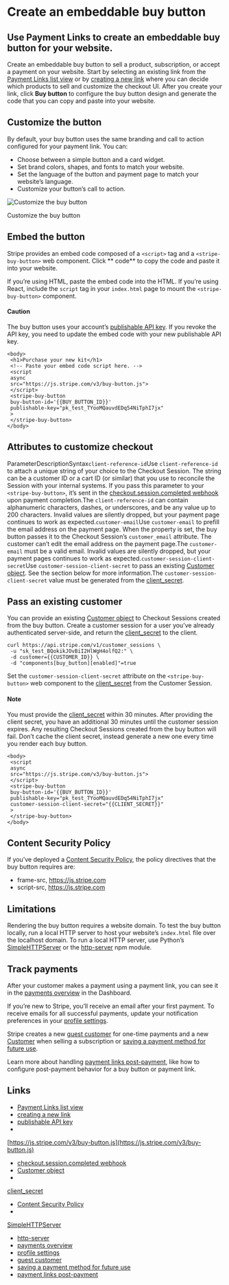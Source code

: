 # Create an embeddable buy button

## Use Payment Links to create an embeddable buy button for your website.

Create an embeddable buy button to sell a product, subscription, or accept a
payment on your website. Start by selecting an existing link from the [Payment
Links list view](https://dashboard.stripe.com/payment-links) or by [creating a
new link](https://dashboard.stripe.com/payment-links/create) where you can
decide which products to sell and customize the checkout UI. After you create
your link, click **Buy button** to configure the buy button design and generate
the code that you can copy and paste into your website.

## Customize the button

By default, your buy button uses the same branding and call to action configured
for your payment link. You can:

- Choose between a simple button and a card widget.
- Set brand colors, shapes, and fonts to match your website.
- Set the language of the button and payment page to match your website’s
language.
- Customize your button’s call to action.

![Customize the buy
button](https://b.stripecdn.com/docs-statics-srv/assets/buy-button-card-layout.4003c3e9ffe3ce4378092dbdcd456ed9.png)

Customize the buy button

## Embed the button

Stripe provides an embed code composed of a `<script>` tag and a
`<stripe-buy-button>` web component. Click ** code** to copy the code and
paste it into your website.

If you’re using HTML, paste the embed code into the HTML. If you’re using React,
include the `script` tag in your `index.html` page to mount the
`<stripe-buy-button>` component.

#### Caution

The buy button uses your account’s [publishable API
key](https://docs.stripe.com/keys#obtain-api-keys). If you revoke the API key,
you need to update the embed code with your new publishable API key.

```
<body>
 <h1>Purchase your new kit</h1>
 <!-- Paste your embed code script here. -->
 <script
 async
 src="https://js.stripe.com/v3/buy-button.js">
 </script>
 <stripe-buy-button
 buy-button-id='{{BUY_BUTTON_ID}}'
 publishable-key="pk_test_TYooMQauvdEDq54NiTphI7jx"
 >
 </stripe-buy-button>
</body>
```

## Attributes to customize checkout

ParameterDescriptionSyntax`client-reference-id`Use `client-reference-id` to
attach a unique string of your choice to the Checkout Session. The string can be
a customer ID or a cart ID (or similar) that you use to reconcile the Session
with your internal systems. If you pass this parameter to your
`<stripe-buy-button>`, it’s sent in the [checkout.session.completed
webhook](https://docs.stripe.com/api/events/types#event_types-checkout.session.completed)
upon payment completion.The `client-reference-id` can contain alphanumeric
characters, dashes, or underscores, and be any value up to 200 characters.
Invalid values are silently dropped, but your payment page continues to work as
expected.`customer-email`Use `customer-email` to prefill the email address on
the payment page. When the property is set, the buy button passes it to the
Checkout Session’s `customer_email` attribute. The customer can’t edit the email
address on the payment page.The `customer-email` must be a valid email. Invalid
values are silently dropped, but your payment pages continues to work as
expected.`customer-session-client-secret`Use `customer-session-client-secret` to
pass an existing [Customer object](https://docs.stripe.com/api/customers). See
the section below for more information.The `customer-session-client-secret`
value must be generated from the
[client_secret](https://docs.stripe.com/api/customer_sessions/object#customer_session_object-client_secret).
## Pass an existing customer

You can provide an existing [Customer
object](https://docs.stripe.com/api/customers) to Checkout Sessions created from
the buy button. Create a customer session for a user you’ve already
authenticated server-side, and return the
[client_secret](https://docs.stripe.com/api/customer_sessions/object#customer_session_object-client_secret)
to the client.

```
curl https://api.stripe.com/v1/customer_sessions \
 -u "sk_test_BQokikJOvBiI2HlWgH4olfQ2:" \
 -d customer={{CUSTOMER_ID}} \
 -d "components[buy_button][enabled]"=true
```

Set the `customer-session-client-secret` attribute on the `<stripe-buy-button>`
web component to the
[client_secret](https://docs.stripe.com/api/customer_sessions/object#customer_session_object-client_secret)
from the Customer Session.

#### Note

You must provide the
[client_secret](https://docs.stripe.com/api/customer_sessions/object#customer_session_object-client_secret)
within 30 minutes. After providing the client secret, you have an additional 30
minutes until the customer session expires. Any resulting Checkout Sessions
created from the buy button will fail. Don’t cache the client secret, instead
generate a new one every time you render each buy button.

```
<body>
 <script
 async
 src="https://js.stripe.com/v3/buy-button.js">
 </script>
 <stripe-buy-button
 buy-button-id='{{BUY_BUTTON_ID}}'
 publishable-key="pk_test_TYooMQauvdEDq54NiTphI7jx"
 customer-session-client-secret="{{CLIENT_SECRET}}"
 >
 </stripe-buy-button>
</body>
```

## Content Security Policy

If you’ve deployed a [Content Security
Policy](https://developer.mozilla.org/en-US/docs/Web/HTTP/CSP), the policy
directives that the buy button requires are:

- frame-src, https://js.stripe.com
- script-src, https://js.stripe.com

## Limitations

Rendering the buy button requires a website domain. To test the buy button
locally, run a local HTTP server to host your website’s `index.html` file over
the localhost domain. To run a local HTTP server, use Python’s
[SimpleHTTPServer](https://developer.mozilla.org/en-US/docs/Learn/Common_questions/set_up_a_local_testing_server#running_a_simple_local_http_server)
or the [http-server](https://www.npmjs.com/package/http-server) npm module.

## Track payments

After your customer makes a payment using a payment link, you can see it in the
[payments overview](https://dashboard.stripe.com/payments) in the Dashboard.

If you’re new to Stripe, you’ll receive an email after your first payment. To
receive emails for all successful payments, update your notification preferences
in your [profile settings](https://dashboard.stripe.com/settings/user).

Stripe creates a new [guest
customer](https://docs.stripe.com/payments/checkout/guest-customers) for
one-time payments and a new [Customer](https://docs.stripe.com/api/customers)
when selling a subscription or [saving a payment method for future
use](https://docs.stripe.com/payment-links/customize#save-payment-details-for-future-use).

Learn more about handling [payment links
post-payment](https://docs.stripe.com/payment-links/post-payment), like how to
configure post-payment behavior for a buy button or payment link.

## Links

- [Payment Links list view](https://dashboard.stripe.com/payment-links)
- [creating a new link](https://dashboard.stripe.com/payment-links/create)
- [publishable API key](https://docs.stripe.com/keys#obtain-api-keys)
-
[https://js.stripe.com/v3/buy-button.js](https://js.stripe.com/v3/buy-button.js)
- [checkout.session.completed
webhook](https://docs.stripe.com/api/events/types#event_types-checkout.session.completed)
- [Customer object](https://docs.stripe.com/api/customers)
-
[client_secret](https://docs.stripe.com/api/customer_sessions/object#customer_session_object-client_secret)
- [Content Security
Policy](https://developer.mozilla.org/en-US/docs/Web/HTTP/CSP)
-
[SimpleHTTPServer](https://developer.mozilla.org/en-US/docs/Learn/Common_questions/set_up_a_local_testing_server#running_a_simple_local_http_server)
- [http-server](https://www.npmjs.com/package/http-server)
- [payments overview](https://dashboard.stripe.com/payments)
- [profile settings](https://dashboard.stripe.com/settings/user)
- [guest customer](https://docs.stripe.com/payments/checkout/guest-customers)
- [saving a payment method for future
use](https://docs.stripe.com/payment-links/customize#save-payment-details-for-future-use)
- [payment links
post-payment](https://docs.stripe.com/payment-links/post-payment)